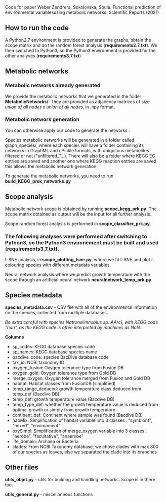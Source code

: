 Code for paper Weber Zendrera, Sokolovska, Soula. Functional prediction of environmental variablesusing metabolic networks. Scientific Reports (2021)

## How to run the code

A Python2.7 environment is provided to generate the graphs, obtain the scope matrix and do the random forest analysis (**requirements2.7.txt**). We then switched to Python3, so the Python3 environment is provided for the other analyses (**requirements3.7.txt**)

## Metabolic networks
### Metabolic networks already generated
We provide the metabolic networks that we generated in the folder **MetabolicNetworks/**. They are provided as adjacency matrices of size *union of all nodes* x *union of all nodes*, in .npy format.

### Metabolic network generation
You can otherwise apply our code to generate the networks :

Species metabolic networks will be generated in a folder called graph\_species/, where each species will have a folder containing its networks in GraphML and cPickle formats, with ubiquitous metabolites filtered or not ("unfiltered_"...). There will also be a folder where KEGG EC entries are saved and another one where KEGG reaction entries are saved: this allows the metabolic network generation.

To generate the metabolic networks, you need to run **build\_KEGG\_prok\_networks.py**

## Scope analysis
Metabolic network scope is obtained by running **scope\_kegg\_prk.py**. The scope matrix obtained as output will be the input for all further analysis.

Scope random forest analysis is performed in **scope\_classifier\_prk.py**.

### The following analyses were performed after switching to Python3, so the Python3 environement must be built and used (requirements3.7.txt).
t-SNE analysis, in **scope\_plotting\_tsne.py**, where we fit t-SNE and plot it colouring species with different metadata variables.

Neural network analysis where we predict growth temperature with the scope through an artificial neural network **neuralnetwork\_temp\_prk.py**.


## Species metadata
**species_metadata.csv** - CSV file with all of the environmental information on the species, collected from multiple databases.

*Be extra careful with species Natronolimnobius sp. AArc1, with KEGG code "nan", as the KEGG code is often interpreted by machines as NaN.*

**Columns**
- sp\_codes: KEGG database species code
- sp\_names: KEGG database species name
- bacdive\_code: species BacDive database code
- tax\_id: NCBI taxonomy ID
- oxygen\_fusion: Oxygen tolerance type from Fusion DB
- oxygen\_gold: Oxygen tolerance type from Gold DB
- merge\_oxygen: Oxygen tolerance merged from Fusion and Gold DB
- habitat: Habitat classes from FusionDB (simplified)
- temp\_range\_deduced: growth temperature class deduced from temp_def (Bacdive DB)
- temp\_def: growth temperature value  (Bacdive DB)
- temp\_type\_def: whether the growth temperature value is deduced from optimal growth or simply from growth temperature
- continent\_def: Continent where sample was found (Bacdive DB)
- habMix: Simplification of habitat variable into 3 classes : "symbiont", "mixed", "environment"
- oxySimpl: Simplification of merge\_oxygen variable into 3 classes : "aerobe", "facultative", "anaerobe"
- life\_domain: Archaea or Bacteria
- clades: From NCBI Taxonomy database, we chose clades with max 800 of our species as leaves, else we separated the clade into its branches

## Other files
**utils\_objet.py** - utils for building and handling networks. Scope is in there too.

**utils\_general.py** - miscellaneous functions
